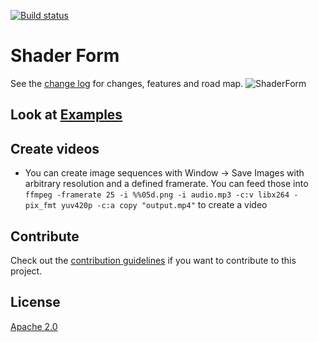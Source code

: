 [![Build status](https://ci.appveyor.com/api/projects/status/1sd0eouxsm4vt8e5?svg=true)](https://ci.appveyor.com/project/danielscherzer/shaderform)

# Shader Form
See the [change log](CHANGELOG.md) for changes, features and road map.
![ShaderForm](ShaderForm.png)

## Look at [Examples](https://github.com/danielscherzer/ACG-shader)

## Create videos
+ You can create image sequences with Window -> Save Images with arbitrary resolution and a defined framerate. You can feed those into `ffmpeg -framerate 25 -i %%05d.png -i audio.mp3 -c:v libx264 -pix_fmt yuv420p -c:a copy "output.mp4"` to create a video

## Contribute
Check out the [contribution guidelines](CONTRIBUTING.md)
if you want to contribute to this project.

## License
[Apache 2.0](LICENSE)